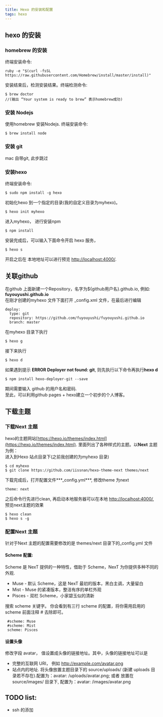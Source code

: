 ```yaml
---
title: Hexo 的安装和配置
tags: hexo
---
```


## hexo 的安装

### homebrew 的安装

终端安装命令:

<!-- more -->

```
ruby -e "$(curl -fsSL https://raw.githubusercontent.com/Homebrew/install/master/install)"
```

安装结束后，检测安装结果。终端检测命令:

```
$ brew doctor   
//(输出 “Your system is ready to brew” 表示homebrew成功)
```

### 安装 Nodejs

使用homebrew 安装Nodejs. 终端安装命令:

```
$ brew install node

```

### 安装 git

mac 自带git, 此步跳过

### 安装hexo

终端安装命令:

```
$ sudo npm install -g hexo
```

初始化hexo 到一个指定的目录(我的自定义目录为myhexo)。

```
$ hexo init myhexo
```

进入myhexo， 进行安装npm

```
$ npm install
```

安装完成后，可以输入下面命令开启 hexo 服务，

```
$ hexo s
```

开启之后在 本地地址可以进行预览 [http://localhost:4000/](http://localhost:4000/).

## 关联github

在github 上面新建一个Repository，名字为${github用户名}.github.io, 例如: **fuyouyushi.github.io** 
<br>在刚才创建的myhexo 文件下面打开 _config.xml 文件，在最后进行编辑

```
deploy:
  type: git
  repository: https://github.com/fuyouyushi/fuyouyushi.github.io
  branch: master
```

在myhexo 目录下执行

```
$ hexo g
```

接下来执行

```
$ hexo d
```

如果遇到提示 **ERROR Deployer not found: git**, 则先执行以下命令再执行**hexo d**

```
$ npm install hexo-deployer-git --save
```

期间需要输入 github 的用户名和密码.
<br>至此，可以利用github pages + hexo建立一个初步的个人博客。

## 下载主题

### 下载Next 主题

hexo的主题网站[https://hexo.io/themes/index.html](https://hexo.io/themes/index.html). 里面列出了各种样式的主题。以**Next** 主题为例：
</br>进入到Hexo 站点目录下(之前我创建的为myhexo 目录)

```
$ cd myhexo
$ git clone https://github.com/iissnan/hexo-theme-next themes/next
```

下载完成后，打开配置文件***_config.yml***, 修改theme 为next

```
theme: next
```

之后命令行先进行clean, 再启动本地服务器可以在本地 [http://localhost:4000/](http://localhost:4000/), 预览next主题的效果

```
$ hexo clean
$ hexo s -g
```

### 配置Next 主题

针对于Next 主题的配置需要修改的是 themes/next 目录下的_config.yml 文件

#### Scheme 配置:
Scheme 是 NexT 提供的一种特性，借助于 Scheme，NexT 为你提供多种不同的外观.

- Muse - 默认 Scheme，这是 NexT 最初的版本，黑白主调，大量留白
- Mist - Muse 的紧凑版本，整洁有序的单栏外观
- Pisces - 双栏 Scheme，小家碧玉似的清新

搜索 scheme 关键字。 你会看到有三行 scheme 的配置，将你需用启用的 scheme 前面注释 # 去除即可。

```
 #scheme: Muse
 #scheme: Mist
 scheme: Pisces
```

#### 设置头像

修改字段 avatar， 值设置成头像的链接地址。其中，头像的链接地址可以是

- 完整的互联网 URI， 例如 http://example.com/avatar.png
- 站点内的地址. 将头像放置主题目录下的 source/uploads/ (新建 uploads 目录若不存在).配置为：avatar: /uploads/avatar.png; 或者 放置在 source/images/ 目录下, 配置为：avatar: /images/avatar.png






## TODO list:
- ssh 的添加
